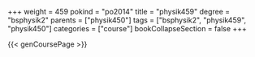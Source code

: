 +++
weight = 459
pokind = "po2014"
title = "physik459"
degree = "bsphysik2"
parents = ["physik450"]
tags = ["bsphysik2", "physik459", "physik450"]
categories = ["course"]
bookCollapseSection = false
+++

{{< genCoursePage >}}
